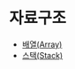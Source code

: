 # 자료구조

* [배열(Array)](https://velog.io/@kang9366/자료구조-배열Array)
* [스택(Stack)](https://velog.io/@kang9366/자료구조-스택Stack)
